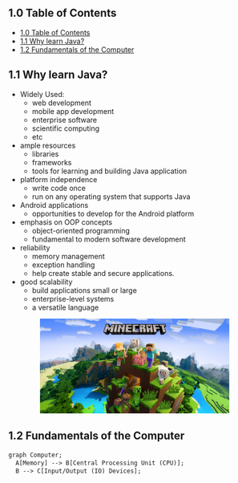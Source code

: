 ## 1.0 Table of Contents

- [1.0 Table of Contents](#10-table-of-contents)
- [1.1 Why learn Java?](#11-why-learn-java)
- [1.2 Fundamentals of the Computer](#12-fundamentals-of-the-computer)

## 1.1 Why learn Java?

- Widely Used:
  - web development
  - mobile app development
  - enterprise software
  - scientific computing
  - etc
- ample resources
  - libraries
  - frameworks
  - tools for learning and building Java application
- platform independence
  - write code once
  - run on any operating system that supports Java
- Android applications
  - opportunities to develop for the Android platform
- emphasis on OOP concepts
  - object-oriented programming
  - fundamental to modern software development
- reliability
  - memory management
  - exception handling
  - help create stable and secure applications.
- good scalability
  - build applications small or large
  - enterprise-level systems
  - a versatile language

<p style="text-align:center"><img src="images/1.1.jpg" width="75%"></p>

## 1.2 Fundamentals of the Computer

```mermaid
graph Computer;
  A[Memory] --> B[Central Processing Unit (CPU)];
  B --> C[Input/Output (IO) Devices];
```

